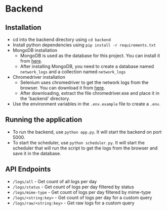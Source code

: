 # Backend

## Installation
- cd into the backend directory using `cd backend`
- Install python dependencies using `pip install -r requirements.txt`
- MongoDB installation
    - MongoDB is used as the database for this project. You can install it from [here](https://docs.mongodb.com/manual/installation/).
    - After installing MongoDB, you need to create a database named `network_logs` and a collection named `network_logs`
- Chromedriver installation
    - Selenium uses chromedriver to get the network logs from the browser. You can download it from [here](https://chromedriver.chromium.org/downloads).
    - After downloading, extract the file chromedriver.exe and place it in the 'backend' directory.
- Use the environment variables in the `.env.example` file to create a `.env`.

## Running the application
- To run the backend, use `python app.py`. It will start the backend on port 5000.
- To start the scheduler, use `python scheduler.py`. It will start the scheduler that will run the script to get the logs from the browser and save it in the database.

## API Endpoints
- `/logs/all` - Get count of all logs per day
- `/logs/status` - Get count of logs per day filtered by status
- `/logs/mime-type` - Get count of logs per day filtered by mime-type
- `/logs/<string:key>` - Get count of logs per day for a custom query
- `/logs/raw/<string:key>` - Get raw logs for a custom query






